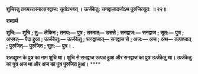 **शुचिस्तु तनयस्तस्मात्सनद्वाज: सुतोऽभवत् ।** **ऊर्जकेतु: सनद्वाजादजोऽथ पुरुजित्सुत: ॥ २२॥** 

**शब्दार्थ** 

**शुचि:—** **शुचि** **; तु—** **लेकिन** **; तनय:—** **पुत्र** **; तस्मात्—** **उससे** **; सनद्वाज:—** **सनद्वाज** **; सुत:—** **पुत्र** **; अभवत्—** **पैदा हुआ** **; ऊर्जकेतु:—** **ऊर्जकेतु** **; सनद्वाजात्—** **सनद्वाज से** **; अज:—** **अज** **; अथ—** **तत्पश्चात्** **; पुरुजित्—** **पुरुजित** **; सुत:—** **पुत्र।** **.** 

**शतद्युश्न के पुत्र का नाम शुचि था। शुचि से सनद्वाज उत्पन्न हुआ और सनद्वाज का पुत्र ऊर्जकेतु** **था। ऊर्जकेतु का पुत्र अज था और अज का पुत्र पुरुजित हुआ।** **** 
